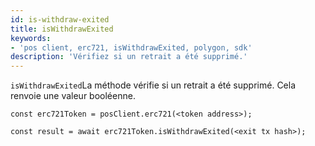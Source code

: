```yaml
---
id: is-withdraw-exited
title: isWithdrawExited
keywords:
- 'pos client, erc721, isWithdrawExited, polygon, sdk'
description: 'Vérifiez si un retrait a été supprimé.'
---
```


`isWithdrawExited`La méthode vérifie si un retrait a été supprimé. Cela renvoie une valeur booléenne.

```
const erc721Token = posClient.erc721(<token address>);

const result = await erc721Token.isWithdrawExited(<exit tx hash>);

```
